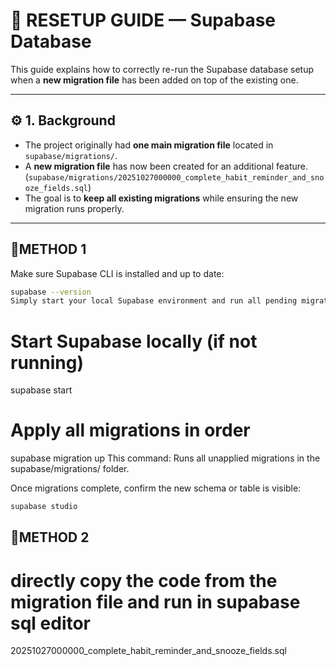 # 🧩 RESETUP GUIDE — Supabase Database

This guide explains how to correctly re-run the Supabase database setup when a **new migration file** has been added on top of the existing one.

---

## ⚙️ 1. Background

- The project originally had **one main migration file** located in `supabase/migrations/`.
- A **new migration file** has now been created for an additional feature.(`supabase/migrations/20251027000000_complete_habit_reminder_and_snooze_fields.sql`)
- The goal is to **keep all existing migrations** while ensuring the new migration runs properly.

---

## 🧱METHOD 1

Make sure Supabase CLI is installed and up to date:
```bash
supabase --version
Simply start your local Supabase environment and run all pending migrations:
```

# Start Supabase locally (if not running)
supabase start

# Apply all migrations in order
supabase migration up
This command: Runs all unapplied migrations in the supabase/migrations/ folder.


Once migrations complete, confirm the new schema or table is visible:
```bash
supabase studio
```


## 🧱METHOD 2
# directly copy the code from the migration file and run in supabase sql editor 
20251027000000_complete_habit_reminder_and_snooze_fields.sql

